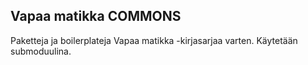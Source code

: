 ## Vapaa matikka COMMONS

Paketteja ja boilerplateja Vapaa matikka -kirjasarjaa varten. Käytetään submoduulina.
